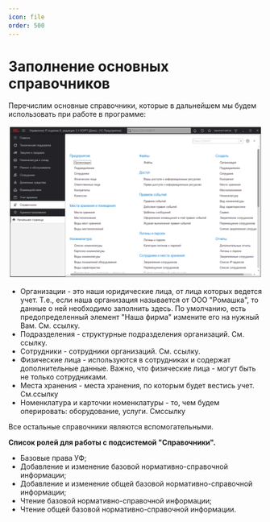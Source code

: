 ```yaml
---
icon: file 
order: 500
---
```


# Заполнение основных справочников

Перечислим основные справочники, которые в дальнейшем мы будем использовать при работе в программе:

![01_ЗаполнениеСправочников](static/01_ЗаполнениеСправочников.png)

* Организации - это наши юридические лица, от лица которых ведется учет. Т.е., если наша организация называется от ООО "Ромашка", то данные о ней необходимо заполнить здесь. По умолчанию, есть предопределенный элемент "Наша фирма" измените его на нужный Вам. См. ссылку.
* Подразделения - структурные подразделения организаций. См. ссылку.
* Сотрудники - сотрудники организаций. См. ссылку.
* Физические лица - используются в сотрудниках и содержат дополнительные данные. Важно, что физические лица - могут быть не только сотрудниками.
* Места хранения - места хранения, по которым будет вестись учет. См.ссылку
* Номенклатура и карточки номенклатуры - то, чем будем оперировать: оборудование, услуги. Смссылку

Все остальные справочники являются вспомогательными.

**Список ролей для работы с подсистемой "Справочники".**
* Базовые права УФ;
* Добавление и изменение базовой нормативно-справочной информации;
* Добавление и изменение общей базовой нормативно-справочной информации;
* Чтение базовой нормативно-справочной информации;
* Чтение общей базовой нормативно-справочной информации.

